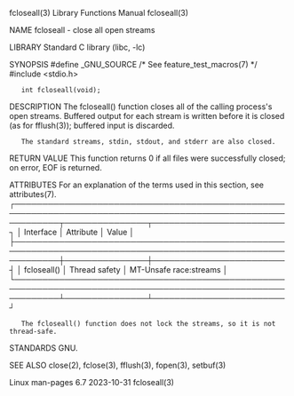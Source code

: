 fcloseall(3)							   Library Functions Manual							  fcloseall(3)

NAME
       fcloseall - close all open streams

LIBRARY
       Standard C library (libc, -lc)

SYNOPSIS
       #define _GNU_SOURCE	   /* See feature_test_macros(7) */
       #include <stdio.h>

       int fcloseall(void);

DESCRIPTION
       The  fcloseall()	 function  closes  all	of the calling process's open streams.	Buffered output for each stream is written before it is closed (as for
       fflush(3)); buffered input is discarded.

       The standard streams, stdin, stdout, and stderr are also closed.

RETURN VALUE
       This function returns 0 if all files were successfully closed; on error, EOF is returned.

ATTRIBUTES
       For an explanation of the terms used in this section, see attributes(7).
       ┌────────────────────────────────────────────────────────────────────────────────────────────────────────────┬───────────────┬────────────────────────┐
       │ Interface												    │ Attribute	    │ Value		     │
       ├────────────────────────────────────────────────────────────────────────────────────────────────────────────┼───────────────┼────────────────────────┤
       │ fcloseall()												    │ Thread safety │ MT-Unsafe race:streams │
       └────────────────────────────────────────────────────────────────────────────────────────────────────────────┴───────────────┴────────────────────────┘

       The fcloseall() function does not lock the streams, so it is not thread-safe.

STANDARDS
       GNU.

SEE ALSO
       close(2), fclose(3), fflush(3), fopen(3), setbuf(3)

Linux man-pages 6.7							  2023-10-31								  fcloseall(3)
